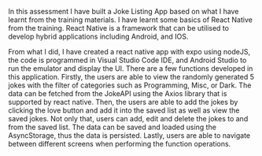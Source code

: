 In this assessment I have built a Joke Listing App based on what I have learnt from the training materials. I have learnt some basics of React Native from the training. React Native is a framework that can be utilised to develop hybrid applications including Android, and IOS. 

From what I did, I have created a react native app with expo using nodeJS, the code is programmed in Visual Studio Code IDE, and Android Studio to run the emulator and display the UI. There are a few functions developed in this application. Firstly, the users are able to view the randomly generated 5 jokes with the filter of categories such as Programming, Misc, or Dark. The data can be fetched from the JokeAPI using the Axios library that is supported by react native. Then, the users are able to add the jokes by clicking the love button and add it into the saved list as well as view the saved jokes. Not only that, users can add, edit and delete the jokes to and from the saved list. The data can be saved and loaded using the AsyncStorage, thus the data is persisted. Lastly, users are able to navigate between different screens when performing the function operations.
